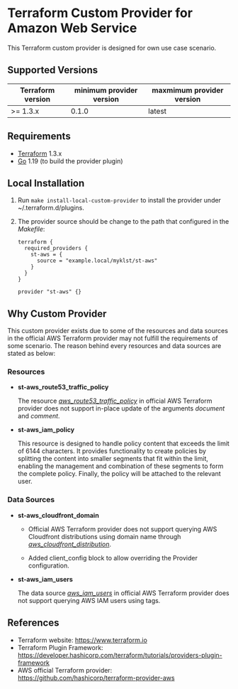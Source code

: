 Terraform Custom Provider for Amazon Web Service
================================================

This Terraform custom provider is designed for own use case scenario.

Supported Versions
------------------

| Terraform version | minimum provider version |maxmimum provider version
| ---- | ---- | ----|
| >= 1.3.x	| 0.1.0	| latest |

Requirements
------------

-	[Terraform](https://www.terraform.io/downloads.html) 1.3.x
-	[Go](https://golang.org/doc/install) 1.19 (to build the provider plugin)

Local Installation
------------------

1. Run `make install-local-custom-provider` to install the provider under ~/.terraform.d/plugins.

2. The provider source should be change to the path that configured in the *Makefile*:

    ```
    terraform {
      required_providers {
        st-aws = {
          source = "example.local/myklst/st-aws"
        }
      }
    }

    provider "st-aws" {}
    ```

Why Custom Provider
-------------------

This custom provider exists due to some of the resources and data sources in the
official AWS Terraform provider may not fulfill the requirements of some scenario.
The reason behind every resources and data sources are stated as below:

### Resources

- **st-aws_route53_traffic_policy**

  The resource
  [*aws_route53_traffic_policy*](https://registry.terraform.io/providers/hashicorp/aws/latest/docs/resources/route53_traffic_policy)
  in official AWS Terraform provider does not support in-place update of the arguments
  *document* and *comment*.

- **st-aws_iam_policy**

  This resource is designed to handle policy content that exceeds the limit of 6144 characters.
  It provides functionality to create policies by splitting the content into smaller segments that fit within the limit,
  enabling the management and combination of these segments to form the complete policy. Finally, the policy will be attached to the relevant user.

### Data Sources

- **st-aws_cloudfront_domain**

  - Official AWS Terraform provider does not support querying AWS Cloudfront distributions using domain name through
    [*aws_cloudfront_distribution*](https://registry.terraform.io/providers/hashicorp/aws/latest/docs/data-sources/cloudfront_distribution).

  - Added client_config block to allow overriding the Provider configuration.

- **st-aws_iam_users**

  The data source
  [*aws_iam_users*](https://registry.terraform.io/providers/hashicorp/aws/latest/docs/data-sources/iam_users)
  in official AWS Terraform provider does not support querying AWS IAM users using tags.

References
----------

- Terraform website: https://www.terraform.io
- Terraform Plugin Framework: https://developer.hashicorp.com/terraform/tutorials/providers-plugin-framework
- AWS official Terraform provider: https://github.com/hashicorp/terraform-provider-aws
